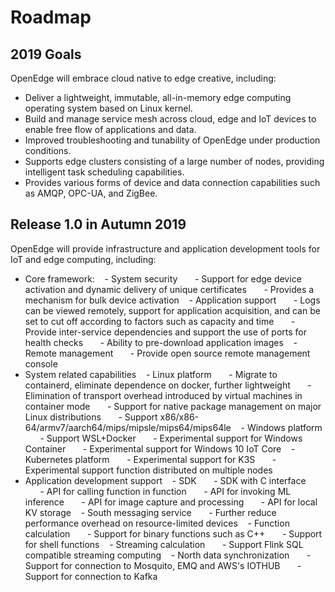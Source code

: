 # Roadmap

## 2019 Goals

OpenEdge will embrace cloud native to edge creative, including:

- Deliver a lightweight, immutable, all-in-memory edge computing operating system based on Linux kernel.
- Build and manage service mesh across cloud, edge and IoT devices to enable free flow of applications and data.
- Improved troubleshooting and tunability of OpenEdge under production conditions.
- Supports edge clusters consisting of a large number of nodes, providing intelligent task scheduling capabilities.
- Provides various forms of device and data connection capabilities such as AMQP, OPC-UA, and ZigBee.

## Release 1.0 in Autumn 2019

OpenEdge will provide infrastructure and application development tools for IoT and edge computing, including:

- Core framework:
   - System security
      - Support for edge device activation and dynamic delivery of unique certificates
      - Provides a mechanism for bulk device activation
   - Application support
      - Logs can be viewed remotely, support for application acquisition, and can be set to cut off according to factors such as capacity and time
      - Provide inter-service dependencies and support the use of ports for health checks
      - Ability to pre-download application images
   - Remote management
      - Provide open source remote management console
- System related capabilities
   - Linux platform
      - Migrate to containerd, eliminate dependence on docker, further lightweight
      - Elimination of transport overhead introduced by virtual machines in container mode
      - Support for native package management on major Linux distributions
      - Support x86/x86-64/armv7/aarch64/mips/mipsle/mips64/mips64le
   - Windows platform
      - Support WSL+Docker
      - Experimental support for Windows Container
      - Experimental support for Windows 10 IoT Core
   - Kubernetes platform
      - Experimental support for K3S
      - Experimental support function distributed on multiple nodes
- Application development support
   - SDK
      - SDK with C interface
      - API for calling function in function
      - API for invoking ML inference
      - API for image capture and processing
      - API for local KV storage
   - South messaging service
      - Further reduce performance overhead on resource-limited devices
   - Function calculation
      - Support for binary functions such as C++
      - Support for shell functions
   - Streaming calculation
      - Support Flink SQL compatible streaming computing
   - North data synchronization
      - Support for connection to Mosquito, EMQ and AWS's IOTHUB
      - Support for connection to Kafka